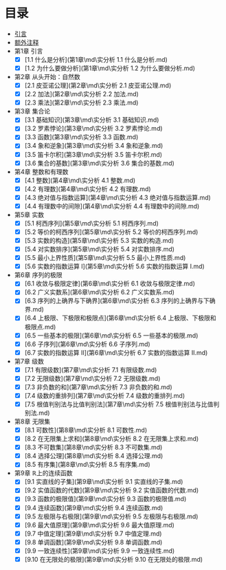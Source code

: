 # 目录

* [引言](README.md)
* [额外注释](额外注释\md\额外注释.md)
* 第1章   引言
  * [x] [1.1 什么是分析](第1章\md\实分析 1.1 什么是分析.md)
  * [x] [1.2 为什么要做分析](第1章\md\实分析 1.2 为什么要做分析.md)
* 第2章   从头开始：自然数
  * [x] [2.1 皮亚诺公理](第2章\md\实分析 2.1 皮亚诺公理.md)
  * [x] [2.2 加法](第2章\md\实分析 2.2 加法.md)
  * [x] [2.3 乘法](第2章\md\实分析 2.3 乘法.md)
* 第3章   集合论
  * [x] [3.1 基础知识](第3章\md\实分析 3.1 基础知识.md)
  * [x] [3.2 罗素悖论](第3章\md\实分析 3.2 罗素悖论.md)
  * [x] [3.3 函数](第3章\md\实分析 3.3 函数.md)
  * [x] [3.4 象和逆象](第3章\md\实分析 3.4 象和逆象.md)
  * [x] [3.5 笛卡尔积](第3章\md\实分析 3.5 笛卡尔积.md)
  * [x] [3.6 集合的基数](第3章\md\实分析 3.6 集合的基数.md)
* 第4章   整数和有理数
  * [x] [4.1 整数](第4章\md\实分析 4.1 整数.md)
  * [x] [4.2 有理数](第4章\md\实分析 4.2 有理数.md)
  * [x] [4.3 绝对值与指数运算](第4章\md\实分析 4.3 绝对值与指数运算.md)
  * [x] [4.4 有理数中的间隙](第4章\md\实分析 4.4 有理数中的间隙.md)
* 第5章   实数
  * [x] [5.1 柯西序列](第5章\md\实分析 5.1 柯西序列.md)
  * [x] [5.2 等价的柯西序列](第5章\md\实分析 5.2 等价的柯西序列.md)
  * [x] [5.3 实数的构造](第5章\md\实分析 5.3 实数的构造.md)
  * [x] [5.4 对实数排序](第5章\md\实分析 5.4 对实数排序.md)
  * [x] [5.5 最小上界性质](第5章\md\实分析 5.5 最小上界性质.md)
  * [x] [5.6 实数的指数运算 I](第5章\md\实分析 5.6 实数的指数运算 I.md)
* 第6章   序列的极限
  * [x] [6.1 收敛与极限定律](第6章\md\实分析 6.1 收敛与极限定律.md)
  * [x] [6.2 广义实数系](第6章\md\实分析 6.2 广义实数系.md)
  * [x] [6.3 序列的上确界与下确界](第6章\md\实分析 6.3 序列的上确界与下确界.md)
  * [x] [6.4 上极限、下极限和极限点](第6章\md\实分析 6.4 上极限、下极限和极限点.md)
  * [x] [6.5 一些基本的极限](第6章\md\实分析 6.5 一些基本的极限.md)
  * [x] [6.6 子序列](第6章\md\实分析 6.6 子序列.md)
  * [x] [6.7 实数的指数运算 II](第6章\md\实分析 6.7 实数的指数运算 II.md)
* 第7章   级数
  * [x] [7.1 有限级数](第7章\md\实分析 7.1 有限级数.md)
  * [x] [7.2 无限级数](第7章\md\实分析 7.2 无限级数.md)
  * [x] [7.3 非负数的和](第7章\md\实分析 7.3 非负数的和.md)
  * [x] [7.4 级数的重排列](第7章\md\实分析 7.4 级数的重排列.md)
  * [x] [7.5 根值判别法与比值判别法](第7章\md\实分析 7.5 根值判别法与比值判别法.md)
* 第8章   无限集
  * [x] [8.1 可数性](第8章\md\实分析 8.1 可数性.md)
  * [x] [8.2 在无限集上求和](第8章\md\实分析 8.2 在无限集上求和.md)
  * [x] [8.3 不可数集](第8章\md\实分析 8.3 不可数集.md)
  * [x] [8.4 选择公理](第8章\md\实分析 8.4 选择公理.md)
  * [x] [8.5 有序集](第8章\md\实分析 8.5 有序集.md)
* 第9章   $\mathbb R$上的连续函数
  * [x] [9.1 实直线的子集](第9章\md\实分析 9.1 实直线的子集.md)
  * [x] [9.2 实值函数的代数](第9章\md\实分析 9.2 实值函数的代数.md)
  * [x] [9.3 函数的极限值](第9章\md\实分析 9.3 函数的极限值.md)
  * [x] [9.4 连续函数](第9章\md\实分析 9.4 连续函数.md)
  * [x] [9.5 左极限与右极限](第9章\md\实分析 9.5 左极限与右极限.md)
  * [x] [9.6 最大值原理](第9章\md\实分析 9.6 最大值原理.md)
  * [x] [9.7 中值定理](第9章\md\实分析 9.7 中值定理.md)
  * [x] [9.8 单调函数](第9章\md\实分析 9.8 单调函数.md)
  * [x] [9.9 一致连续性](第9章\md\实分析 9.9 一致连续性.md)
  * [x] [9.10 在无限处的极限](第9章\md\实分析 9.10 在无限处的极限.md)